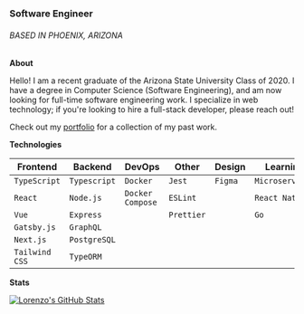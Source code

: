 ### Software Engineer
###### BASED IN PHOENIX, ARIZONA

**About**

Hello! I am a recent graduate of the Arizona State University Class of 2020. I have a degree in Computer Science (Software Engineering), and am now looking for full-time software engineering work. I specialize in web technology; if you're looking to hire a full-stack developer, please reach out!

Check out my [portfolio](https://www.adelerium.dev/projects/) for a collection of my past work.

**Technologies**

| Frontend       | Backend      | DevOps           | Other      | Design  | Learning        |
| -------------- | ------------ | ---------------- | ---------- | ------- | --------------- |
| `TypeScript`   | `Typescript` | `Docker`         | `Jest`     | `Figma` | `Microservices` |
| `React`        | `Node.js`    | `Docker Compose` | `ESLint`   |         | `React Native`  |
| `Vue`          | `Express`    |                  | `Prettier` |         | `Go`            |
| `Gatsby.js`    | `GraphQL`    |                  |            |         |                 |
| `Next.js`      | `PostgreSQL` |                  |            |         |                 |
| `Tailwind CSS` | `TypeORM`    |                  |            |         |                 |

**Stats**

[![Lorenzo's GitHub Stats](https://github-readme-stats.vercel.app/api?username=lfaivre&hide=stars,issues&show_icons=true&count_private=true&hide_title=true&theme=graywhite)](https://github.com/lfaivre)
